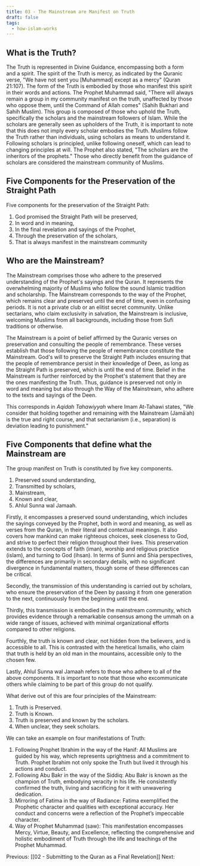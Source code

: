```yaml
---
title: 03 - The Mainstream are Manifest on Truth
draft: false
tags:
  - how-islam-works
---
```

## What is the Truth?
The Truth is represented in Divine Guidance, encompassing both a form and a spirit. The spirit of the Truth is mercy, as indicated by the Quranic verse, "We have not sent you [Muhammad] except as a mercy" (Quran 21:107). The form of the Truth is embodied by those who manifest this spirit in their words and actions. The Prophet Muhammad said, "There will always remain a group in my community manifest on the truth, unaffected by those who oppose them, until the Command of Allah comes" (Sahih Bukhari and Sahih Muslim). This group is composed of those who uphold the Truth, specifically the scholars and the mainstream followers of Islam. While the scholars are generally seen as upholders of the Truth, it is important to note that this does not imply every scholar embodies the Truth. Muslims follow the Truth rather than individuals, using scholars as means to understand it. Following scholars is principled, unlike following oneself, which can lead to changing principles at will. The Prophet also stated, "The scholars are the inheritors of the prophets." Those who directly benefit from the guidance of scholars are considered the mainstream community of Muslims.
## Five Components for the Preservation of the Straight Path
Five components for the preservation of the Straight Path:
1. God promised the Straight Path will be preserved,
2. In word and in meaning, 
3. In the final revelation and sayings of the Prophet, 
4. Through the preservation of the scholars, 
5. That is always manifest in the mainstream community
## Who are the Mainstream?
The Mainstream comprises those who adhere to the preserved understanding of the Prophet's sayings and the Quran. It represents the overwhelming majority of Muslims who follow the sound Islamic tradition and scholarship. The Mainstream corresponds to the way of the Prophet, which remains clear and preserved until the end of time, even in confusing periods. It is not a private club or an elitist secret community. Unlike sectarians, who claim exclusivity in salvation, the Mainstream is inclusive, welcoming Muslims from all backgrounds, including those from Sufi traditions or otherwise.

The Mainstream is a point of belief affirmed by the Quranic verses on preservation and consulting the people of remembrance. These verses establish that those following the people of remembrance constitute the Mainstream. God's will to preserve the Straight Path includes ensuring that the people of remembrance persist in their knowledge of Deen, as long as the Straight Path is preserved, which is until the end of time. Belief in the Mainstream is further reinforced by the Prophet's statement that they are the ones manifesting the Truth. Thus, guidance is preserved not only in word and meaning but also through the Way of the Mainstream, who adhere to the texts and sayings of the Deen.

This corresponds in *Aqidah Tahawiyyah* where Imam At-Tahawi states, "We consider that holding together and remaining with the Mainstream (Jamāʿah) is the true and right course, and that sectarianism (i.e., separation) is deviation leading to punishment." 
## Five Components that define what the Mainstream are
The group manifest on Truth is constituted by five key components. 
1. Preserved sound understanding,
2. Transmitted by scholars,
3. Mainstream,
4. Known and clear,
5. Ahlul Sunna wal Jamaah.

Firstly, it encompasses a preserved sound understanding, which includes the sayings conveyed by the Prophet, both in word and meaning, as well as verses from the Quran, in their literal and contextual meanings. It also covers how mankind can make righteous choices, seek closeness to God, and strive to perfect their religion throughout their lives. This preservation extends to the concepts of faith (iman), worship and religious practice (islam), and turning to God (ihsan). In terms of Sunni and Shia perspectives, the differences are primarily in secondary details, with no significant divergence in fundamental matters, though some of these differences can be critical. 

Secondly, the transmission of this understanding is carried out by scholars, who ensure the preservation of the Deen by passing it from one generation to the next, continuously from the beginning until the end. 

Thirdly, this transmission is embodied in the mainstream community, which provides evidence through a remarkable consensus among the ummah on a wide range of issues, achieved with minimal organizational efforts compared to other religions. 

Fourthly, the truth is known and clear, not hidden from the believers, and is accessible to all. This is contrasted with the heretical Ismailis, who claim that truth is held by an old man in the mountains, accessible only to the chosen few.

Lastly, Ahlul Sunna wal Jamaah refers to those who adhere to all of the above components. It is important to note that those who excommunicate others while claiming to be part of this group do not qualify. 

What derive out of this are four principles of the Mainstream:
1. Truth is Preserved.
2. Truth is Known.
3. Truth is preserved and known by the scholars.
4. When unclear, they seek scholars.

We can take an example on four manifestations of Truth:
1. Following Prophet Ibrahim in the way of the Hanif: All Muslims are guided by his way, which represents uprightness and a commitment to Truth. Prophet Ibrahim not only spoke the Truth but lived it through his actions and conduct.
2. Following Abu Bakr in the way of the Siddiq: Abu Bakr is known as the champion of Truth, embodying veracity in his life. He consistently confirmed the truth, living and sacrificing for it with unwavering dedication.
3. Mirroring of Fatima in the way of Radiance: Fatima exemplified the Prophetic character and qualities with exceptional accuracy. Her conduct and concerns were a reflection of the Prophet’s impeccable character.
4. Way of Prophet Muhammad (saw): This manifestation encompasses Mercy, Virtue, Beauty, and Excellence, reflecting the comprehensive and holistic embodiment of Truth through the life and teachings of the Prophet Muhammad.

Previous: [[02 - Submitting to the Quran as a Final Revelation]]
Next: